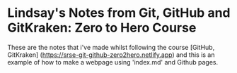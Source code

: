 # Lindsay's Notes from Git, GitHub and GitKraken: Zero to Hero Course

These are the notes that i've made whilst following the course [GitHub, GitKraken] (https://srse-git-github-zero2hero.netlify.app)
and this is an example of how to make a webpage using 'index.md' and Github pages.  